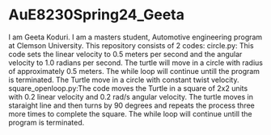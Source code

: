 # AuE8230Spring24_Geeta
I am Geeta Koduri. I am a masters student, Automotive engineering program at Clemson University.
This repository consists of 2 codes:
circle.py: This code sets the linear velocity to 0.5 meters per second and the angular velocity to 1.0 radians per second. The turtle will move in a circle with radius of approximately 0.5 meters. The while loop will continue untill the program is terminated. The Turtle move in a circle with constant twist velocity. 
square_openloop.py:The code moves the Turtle in a square of 2x2 units with 0.2 linear velocity and 0.2 rad/s angular velocity. The turtle moves in staraight line and then turns by 90 degrees and repeats the process three more times to complete the square. The while loop will continue untill the program is terminated.
